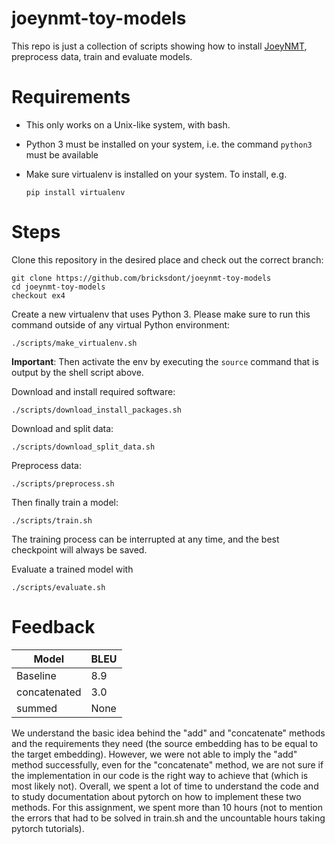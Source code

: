 # joeynmt-toy-models

This repo is just a collection of scripts showing how to install [JoeyNMT](https://github.com/joeynmt/joeynmt), preprocess
data, train and evaluate models.

# Requirements

- This only works on a Unix-like system, with bash.
- Python 3 must be installed on your system, i.e. the command `python3` must be available
- Make sure virtualenv is installed on your system. To install, e.g.

    `pip install virtualenv`

# Steps

Clone this repository in the desired place and check out the correct branch:

    git clone https://github.com/bricksdont/joeynmt-toy-models
    cd joeynmt-toy-models
    checkout ex4

Create a new virtualenv that uses Python 3. Please make sure to run this command outside of any virtual Python environment:

    ./scripts/make_virtualenv.sh

**Important**: Then activate the env by executing the `source` command that is output by the shell script above.

Download and install required software:

    ./scripts/download_install_packages.sh

Download and split data:

    ./scripts/download_split_data.sh

Preprocess data:

    ./scripts/preprocess.sh

Then finally train a model:

    ./scripts/train.sh

The training process can be interrupted at any time, and the best checkpoint will always be saved.

Evaluate a trained model with

    ./scripts/evaluate.sh

# Feedback
| Model | BLEU |
| --- | ---|
| Baseline | 8.9 |
| concatenated | 3.0 |
| summed | None | 

We understand the basic idea behind the "add" and "concatenate" methods and the requirements they need (the source embedding has to be equal to the target embedding). However, we were not able to imply the "add" method successfully, even for the "concatenate" method, we are not sure if the implementation in our code is the right way to achieve that (which is most likely not).
Overall, we spent a lot of time to understand the code and to study documentation about pytorch on how to implement these two methods.
For this assignment, we spent more than 10 hours (not to mention the errors that had to be solved in train.sh and the uncountable hours taking pytorch tutorials). 